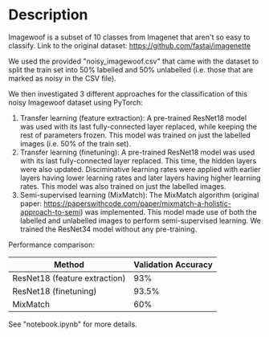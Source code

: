 # Description

Imagewoof is a subset of 10 classes from Imagenet that aren't so easy to classify. Link to the original dataset: https://github.com/fastai/imagenette

We used the provided "noisy_imagewoof.csv" that came with the dataset to split the train set into 50% labelled and 50% unlabelled (i.e. those that are marked as noisy in the CSV file).

We then investigated 3 different approaches for the classification of this noisy Imagewoof dataset using PyTorch:

1. Transfer learning (feature extraction): A pre-trained ResNet18 model was used with its last fully-connected layer replaced, while keeping the rest of parameters frozen. This model was trained on just the labelled images (i.e. 50% of the train set).
2. Transfer learning (finetuning): A pre-trained ResNet18 model was used with its last fully-connected layer replaced. This time, the hidden layers were also updated. Disciminative learning rates were applied with earlier layers having lower learning rates and later layers having higher learning rates. This model was also trained on just the labelled images.
3. Semi-supervised learning (MixMatch): The MixMatch algorithm (original paper: https://paperswithcode.com/paper/mixmatch-a-holistic-approach-to-semi) was implemented. This model made use of both the labelled and unlabelled images to perform semi-supervised learning. We trained the ResNet34 model without any pre-training.

Performance comparison:

| Method                        | Validation Accuracy |
|-------------------------------|---------------------|
| ResNet18 (feature extraction) | 93%                 |
| ResNet18 (finetuning)         | 93.5%               |
| MixMatch                      | 60%                 |

See "notebook.ipynb" for more details.
